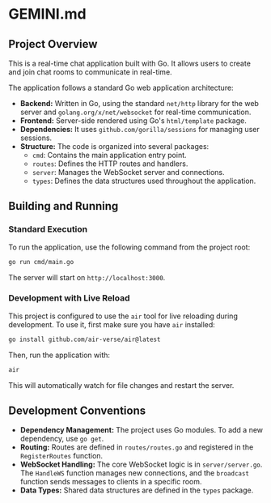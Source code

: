 # GEMINI.md

## Project Overview

This is a real-time chat application built with Go. It allows users to create and join chat rooms to communicate in real-time.

The application follows a standard Go web application architecture:
- **Backend:** Written in Go, using the standard `net/http` library for the web server and `golang.org/x/net/websocket` for real-time communication.
- **Frontend:** Server-side rendered using Go's `html/template` package.
- **Dependencies:** It uses `github.com/gorilla/sessions` for managing user sessions.
- **Structure:** The code is organized into several packages:
    - `cmd`: Contains the main application entry point.
    - `routes`: Defines the HTTP routes and handlers.
    - `server`: Manages the WebSocket server and connections.
    - `types`: Defines the data structures used throughout the application.

## Building and Running

### Standard Execution

To run the application, use the following command from the project root:

```sh
go run cmd/main.go
```

The server will start on `http://localhost:3000`.

### Development with Live Reload

This project is configured to use the `air` tool for live reloading during development. To use it, first make sure you have `air` installed:

```sh
go install github.com/air-verse/air@latest
```

Then, run the application with:

```sh
air
```

This will automatically watch for file changes and restart the server.

## Development Conventions

- **Dependency Management:** The project uses Go modules. To add a new dependency, use `go get`.
- **Routing:** Routes are defined in `routes/routes.go` and registered in the `RegisterRoutes` function.
- **WebSocket Handling:** The core WebSocket logic is in `server/server.go`. The `HandleWS` function manages new connections, and the `broadcast` function sends messages to clients in a specific room.
- **Data Types:** Shared data structures are defined in the `types` package.
